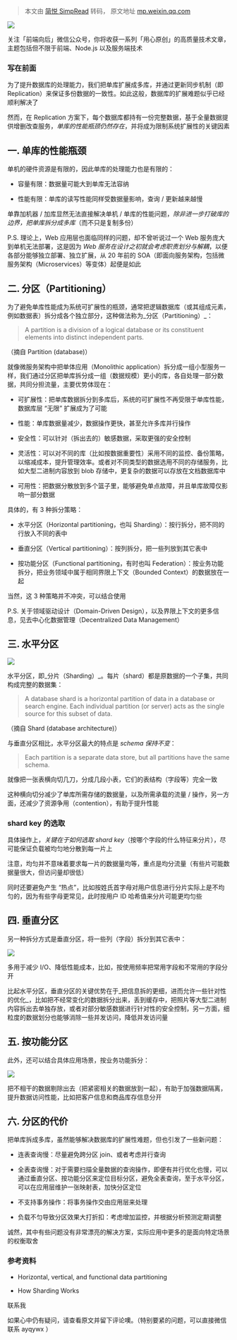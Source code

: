 > 本文由 [简悦 SimpRead](http://ksria.com/simpread/) 转码， 原文地址 [mp.weixin.qq.com](https://mp.weixin.qq.com/s/4p7u3YpjBoXvBNPppJcBgQ)

![](https://mmbiz.qpic.cn/mmbiz_jpg/hM5HtkzgLYZshyQPBqBgQCCKdw8yUiaPP2ppCnmTun34aLfMvPs7CywdJMkdiaXZt021G1pl6DFhdJ3hibE2HOxKQ/640?wx_fmt=jpeg)

关注「前端向后」微信公众号，你将收获一系列「用心原创」的高质量技术文章，主题包括但不限于前端、Node.js 以及服务端技术

### 写在前面

为了提升数据库的处理能力，我们把单库扩展成多库，并通过更新同步机制（即 Replication）来保证多份数据的一致性。如此这般，数据库的扩展难题似乎已经顺利解决了

然而，在 Replication 方案下，每个数据库都持有一份完整数据，基于全量数据提供增删改查服务，_单库的性能瓶颈仍然存在_，并将成为限制系统扩展性的关键因素

一. 单库的性能瓶颈
----------

单机的硬件资源是有限的，因此单库的处理能力也是有限的：

*   容量有限：数据量可能大到单库无法容纳
    
*   性能有限：单库的读写性能同样受数据量影响，查询 / 更新越来越慢
    

单靠加机器 / 加库显然无法直接解决单机 / 单库的性能问题，_除非进一步打破库的边界，把单库拆分成多库_（而不只是复制多份）

P.S. 理论上，Web 应用层也面临同样的问题，却不曾听说过一个 Web 服务庞大到单机无法部署，这是因为 _Web 服务在设计之初就会考虑职责划分与解耦_，以便各部分能够独立部署、独立扩展，从 20 年前的 SOA（即面向服务架构，包括微服务架构（Microservices）等变体）起便是如此

二. 分区（Partitioning）
-------------------

为了避免单库性能成为系统可扩展性的瓶颈，通常把逻辑数据库（或其组成元素，例如数据表）拆分成各个独立部分，这种做法称为_分区（Partitioning）_：

> A partition is a division of a logical database or its constituent elements into distinct independent parts.

（摘自 Partition (database)）

就像微服务架构中把单体应用（Monolithic application）拆分成一组小型服务一样，我们通过分区把单库拆分成一组（数据规模）更小的库，各自处理一部分数据，共同分担流量，主要优势体现在：

*   可扩展性：把单库数据拆分到多库后，系统的可扩展性不再受限于单库性能，数据库层 “无限” 扩展成为了可能
    
*   性能：单库数据量减少，数据操作更快，甚至允许多库并行操作
    
*   安全性：可以针对（拆出去的）敏感数据，采取更强的安全控制
    
*   灵活性：可以对不同的库（比如按数据重要性）采用不同的监控、备份策略，以缩减成本，提升管理效率。或者对不同类型的数据选用不同的存储服务，比如大型二进制内容放到 blob 存储中，更复杂的数据可以存放在文档数据库中
    
*   可用性：把数据分散放到多个篮子里，能够避免单点故障，并且单库故障仅影响一部分数据
    

具体的，有 3 种拆分策略：

*   水平分区（Horizontal partitioning，也叫 Sharding）：按行拆分，把不同的行放入不同的表中
    
*   垂直分区（Vertical partitioning）：按列拆分，把一些列放到其它表中
    
*   按功能分区（Functional partitioning，有时也叫 Federation）：按业务功能拆分，把业务领域中属于相同界限上下文（Bounded Context）的数据放在一起
    

当然，这 3 种策略并不冲突，可以结合使用

P.S. 关于领域驱动设计（Domain-Driven Design），以及界限上下文的更多信息，见去中心化数据管理（Decentralized Data Management）

三. 水平分区
-------

![](https://mmbiz.qpic.cn/mmbiz_png/hM5HtkzgLYZshyQPBqBgQCCKdw8yUiaPPWWrBPmpNxR44Rqcoco8Ycy3SdgPSAfiaic1tmOC02Xjlj65wqUp34Jibw/640?wx_fmt=png)

水平分区，即_分片（Sharding）_。每片（shard）都是原数据的一个子集，共同构成完整的数据集：

> A database shard is a horizontal partition of data in a database or search engine. Each individual partition (or server) acts as the single source for this subset of data.

（摘自 Shard (database architecture)）

与垂直分区相比，水平分区最大的特点是 _schema 保持不变_：

> Each partition is a separate data store, but all partitions have the same schema.

就像把一张表横向切几刀，分成几段小表，它们的表结构（字段等）完全一致

这种横向切分减少了单库所需存储的数据量，以及所需承载的流量 / 操作，另一方面，还减少了资源争用（contention），有助于提升性能

### shard key 的选取

具体操作上，_关键在于如何选取 shard key_（按哪个字段的什么特征来分片），尽可能保证负载被均匀地分散到每一片上

注意，均匀并不意味着要求每一片的数据量均等，重点是均分流量（有些片可能数据量很大，但访问量却很低）

同时还要避免产生 “热点”，比如按姓氏首字母对用户信息进行分片实际上是不均匀的，因为有些字母更常见，此时按用户 ID 哈希值来分片可能更均匀些

四. 垂直分区
-------

另一种拆分方式是垂直分区，将一些列（字段）拆分到其它表中：

![](https://mmbiz.qpic.cn/mmbiz_png/hM5HtkzgLYZshyQPBqBgQCCKdw8yUiaPPDQtRmpOPxq8QGGC6HZia5ytAUG9vCkadaSTylOicArMwobsNhazDVTXw/640?wx_fmt=png)

多用于减少 I/O、降低性能成本，比如，按使用频率把常用字段和不常用的字段分开

比起水平分区，垂直分区的关键优势在于_把信息拆的更细，进而允许一些针对性的优化_，比如把不经常变化的数据拆分出来，丢到缓存中，把照片等大型二进制内容拆出去单独存放，或者对部分敏感数据进行针对性的安全控制，另一方面，细粒度的数据划分也能够消除一些并发访问，降低并发访问量

五. 按功能分区
--------

此外，还可以结合具体应用场景，按业务功能拆分：

![](https://mmbiz.qpic.cn/mmbiz_png/hM5HtkzgLYZshyQPBqBgQCCKdw8yUiaPPRt88ImwZOZGXSjxRers58YJ4Oj5B1icv0gvGm5GuMUWuBhUptOB3q9Q/640?wx_fmt=png)

把不相干的数据剔除出去（把紧密相关的数据放到一起），有助于加强数据隔离，提升数据访问性能，比如把客户信息和商品库存信息分开

六. 分区的代价
--------

把单库拆成多库，虽然能够解决数据库的扩展性难题，但也引发了一些新问题：

*   连表查询慢：尽量避免跨分区 join、或者考虑并行查询
    
*   全表查询慢：对于需要扫描全量数据的查询操作，即便有并行优化也慢，可以通过垂直分区、按功能分区来定位目标分区，避免全表查询，至于水平分区，可以在应用层维护一张映射表，加快分区定位
    
*   不支持事务操作：将事务操作交由应用层来处理
    
*   负载不匀导致分区效果大打折扣：考虑增加监控，并根据分析预测定期调整
    

诚然，其中有些问题没有非常漂亮的解决方案，实际应用中更多的是面向特定场景的权衡取舍

### 参考资料

*   Horizontal, vertical, and functional data partitioning
    
*   How Sharding Works
    

联系我      

如果心中仍有疑问，请查看原文并留下评论噢。（特别要紧的问题，可以直接微信联系 ayqywx ）